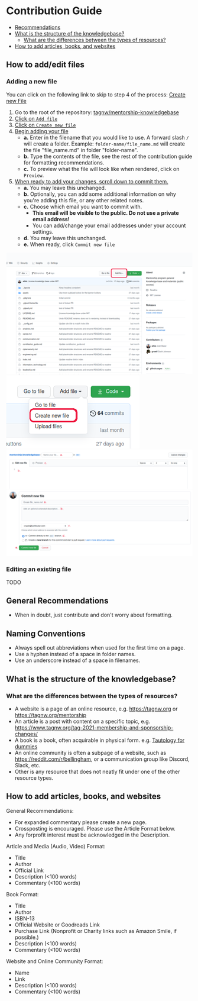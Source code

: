 # Contribution Guide

* [Recommendations](#recommendations)
* [What is the structure of the knowledgebase?](#what-is-the-structure-of-the-knowledgebase)
  * [What are the differences between the types of resources?](#what-are-the-differences-between-the-types-of-resources)
* [How to add articles, books, and websites](#how-to-add-articles-books-and-websites)

## How to add/edit files

### Adding a new file

You can click on the following link to skip to step 4 of the process:
[Create new File](https://github.com/tagnw/mentorship-knowledgebase/new/dev)

1. Go to the root of the repository: [tagnw/mentorship-knowledgebase](https://github.com/tagnw/mentorship-knowledgebase)
1. [Click on `Add file`](#add-file-step-2)
1. [Click on `Create new file`](#add-file-step-3)
1. [Begin adding your file](#add-file-step-4)
   * **a.** Enter in the filename that you would like to use. A forward slash `/` will create a folder. Example: `folder-name/file_name.md` will create the file "file_name.md" in folder "folder-name".
   * **b.** Type the contents of the file, see the rest of the contribution guide for formatting recommendations.
   * **c.** To preview what the file will look like when rendered, click on `Preview`.
1. [When ready to add your changes, scroll down to commit them.](#add-file-step-5)
   * **a.** You may leave this unchanged.
   * **b.** Optionally, you can add some additional information on why you're adding this file, or any other related notes.
   * **c.** Choose which email you want to commit with.
      * **This email will be visible to the public. Do not use a private email address!**
      * You can add/change your email addresses under your account settings.
   * **d.** You may leave this unchanged.
   * **e.** When ready, click `Commit new file`

<img id='add-file-step-2' src='assets/images/add-file-step-2.png' alt='Screenshot of Adding a file - step 2'>
<img id='add-file-step-3' src='assets/images/add-file-step-3.png' alt='Screenshot of Adding a file - step 3'>
<img id='add-file-step-4' src='assets/images/add-file-step-4.png' alt='Screenshot of Adding a file - step 4'>
<img id='add-file-step-5' src='assets/images/add-file-step-5.png' alt='Screenshot of Adding a file - step 5'>

### Editing an existing file

TODO

## General Recommendations

* When in doubt, just contribute and don't worry about formatting.

## Naming Conventions

* Always spell out abbreviations when used for the first time on a page.
* Use a hyphen instead of a space in folder names.
* Use an underscore instead of a space in filenames.

## What is the structure of the knowledgebase?

### What are the differences between the types of resources?

* A website is a page of an online resource, e.g. https://tagnw.org or https://tagnw.org/mentorship
* An article is a post with content on a specific topic, e.g. https://www.tagnw.org/tag-2021-membership-and-sponsorship-changes/
* A book is a book, often acquirable in physical form. e.g. [Tautology for dummies](https://youtu.be/izGwDsrQ1eQ)
* An online community is often a subpage of a website, such as https://reddit.com/r/bellingham, or a communication group like Discord, Slack, etc.
* Other is any resource that does not neatly fit under one of the other resource types.

## How to add articles, books, and websites

General Recommendations:
* For expanded commentary please create a new page.
* Crossposting is encouraged. Please use the Article Format below.
* Any forprofit interest must be acknowledged in the Description.

Article and Media (Audio, Video) Format:
* Title
* Author
* Official Link
* Description (<100 words)
* Commentary (<100 words)

Book Format:
* Title
* Author
* ISBN-13
* Official Website or Goodreads Link
* Purchase Link (Nonprofit or Charity links such as Amazon Smile, if possible.)
* Description (<100 words)
* Commentary (<100 words)

Website and Online Community Format:
* Name
* Link
* Description (<100 words)
* Commentary (<100 words)
